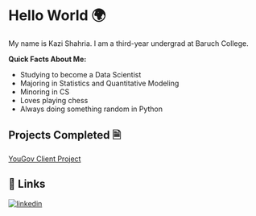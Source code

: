 
# Hello World 🌍

My name is Kazi Shahria. I am a third-year undergrad at Baruch College.

**Quick Facts About Me:**
- Studying to become a Data Scientist
- Majoring in Statistics and Quantitative Modeling 
- Minoring in CS
- Loves playing chess
- Always doing something random in Python


## Projects Completed 🗎

[YouGov Client Project](https://github.com/kaziis/YouGov_)


## 🔗 Links

[![linkedin](https://img.shields.io/badge/linkedin-0A66C2?style=for-the-badge&logo=linkedin&logoColor=white)](https://www.linkedin.com/in/kazishahria/)
